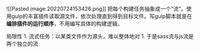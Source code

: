 ![[Pasted image 20220724153426.png]]
把每个构建任务抽象成一个“流”。使用gulp的丰富插件读取源文件，依次处理直到得到目标文件。写gulp脚本就是在**编排插件的运行顺序**，不用编写具体的构建逻辑。

局限性
	1. 流式任务：以某类文件作为源头，难以整体地对
		1. 于是sass流与js流是两个独立的流